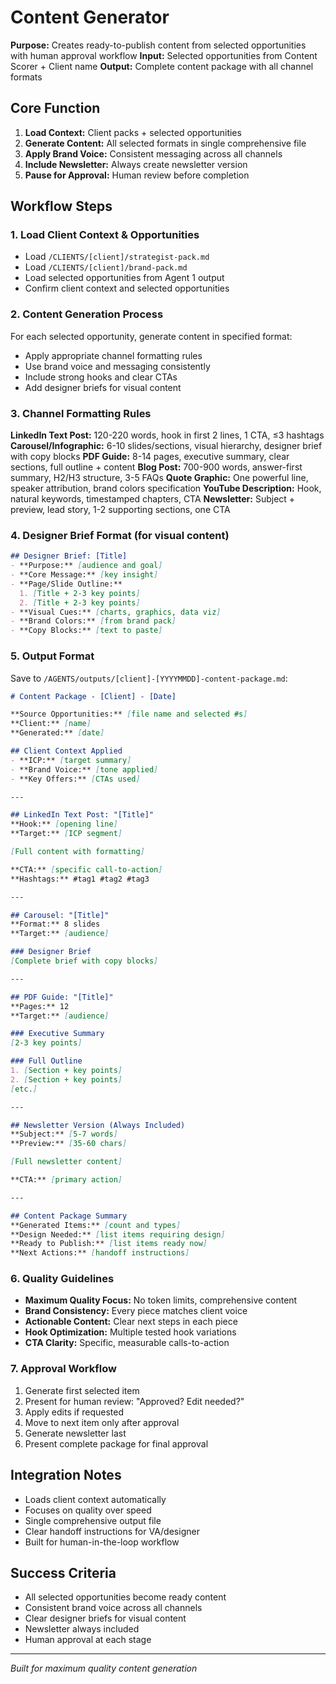 # Content Generator

**Purpose:** Creates ready-to-publish content from selected opportunities with human approval workflow
**Input:** Selected opportunities from Content Scorer + Client name
**Output:** Complete content package with all channel formats

## Core Function
1. **Load Context:** Client packs + selected opportunities
2. **Generate Content:** All selected formats in single comprehensive file
3. **Apply Brand Voice:** Consistent messaging across all channels
4. **Include Newsletter:** Always create newsletter version
5. **Pause for Approval:** Human review before completion

## Workflow Steps

### 1. Load Client Context & Opportunities
- Load `/CLIENTS/[client]/strategist-pack.md`
- Load `/CLIENTS/[client]/brand-pack.md` 
- Load selected opportunities from Agent 1 output
- Confirm client context and selected opportunities

### 2. Content Generation Process
For each selected opportunity, generate content in specified format:
- Apply appropriate channel formatting rules
- Use brand voice and messaging consistently
- Include strong hooks and clear CTAs
- Add designer briefs for visual content

### 3. Channel Formatting Rules

**LinkedIn Text Post:** 120-220 words, hook in first 2 lines, 1 CTA, ≤3 hashtags
**Carousel/Infographic:** 6-10 slides/sections, visual hierarchy, designer brief with copy blocks
**PDF Guide:** 8-14 pages, executive summary, clear sections, full outline + content
**Blog Post:** 700-900 words, answer-first summary, H2/H3 structure, 3-5 FAQs
**Quote Graphic:** One powerful line, speaker attribution, brand colors specification
**YouTube Description:** Hook, natural keywords, timestamped chapters, CTA
**Newsletter:** Subject + preview, lead story, 1-2 supporting sections, one CTA

### 4. Designer Brief Format (for visual content)
```markdown
## Designer Brief: [Title]
- **Purpose:** [audience and goal]
- **Core Message:** [key insight]
- **Page/Slide Outline:**
  1. [Title + 2-3 key points]
  2. [Title + 2-3 key points]
- **Visual Cues:** [charts, graphics, data viz]
- **Brand Colors:** [from brand pack]
- **Copy Blocks:** [text to paste]
```

### 5. Output Format
Save to `/AGENTS/outputs/[client]-[YYYYMMDD]-content-package.md`:

```markdown
# Content Package - [Client] - [Date]

**Source Opportunities:** [file name and selected #s]
**Client:** [name]
**Generated:** [date]

## Client Context Applied
- **ICP:** [target summary]
- **Brand Voice:** [tone applied]
- **Key Offers:** [CTAs used]

---

## LinkedIn Text Post: "[Title]"
**Hook:** [opening line]
**Target:** [ICP segment]

[Full content with formatting]

**CTA:** [specific call-to-action]
**Hashtags:** #tag1 #tag2 #tag3

---

## Carousel: "[Title]"
**Format:** 8 slides
**Target:** [audience]

### Designer Brief
[Complete brief with copy blocks]

---

## PDF Guide: "[Title]"
**Pages:** 12
**Target:** [audience]

### Executive Summary
[2-3 key points]

### Full Outline
1. [Section + key points]
2. [Section + key points]
[etc.]

---

## Newsletter Version (Always Included)
**Subject:** [5-7 words]
**Preview:** [35-60 chars]

[Full newsletter content]

**CTA:** [primary action]

---

## Content Package Summary
**Generated Items:** [count and types]
**Design Needed:** [list items requiring design]
**Ready to Publish:** [list items ready now]
**Next Actions:** [handoff instructions]
```

### 6. Quality Guidelines
- **Maximum Quality Focus:** No token limits, comprehensive content
- **Brand Consistency:** Every piece matches client voice
- **Actionable Content:** Clear next steps in each piece
- **Hook Optimization:** Multiple tested hook variations
- **CTA Clarity:** Specific, measurable calls-to-action

### 7. Approval Workflow
1. Generate first selected item
2. Present for human review: "Approved? Edit needed?"
3. Apply edits if requested
4. Move to next item only after approval
5. Generate newsletter last
6. Present complete package for final approval

## Integration Notes
- Loads client context automatically
- Focuses on quality over speed
- Single comprehensive output file
- Clear handoff instructions for VA/designer
- Built for human-in-the-loop workflow

## Success Criteria
- All selected opportunities become ready content
- Consistent brand voice across all channels
- Clear designer briefs for visual content
- Newsletter always included
- Human approval at each stage

---
*Built for maximum quality content generation*